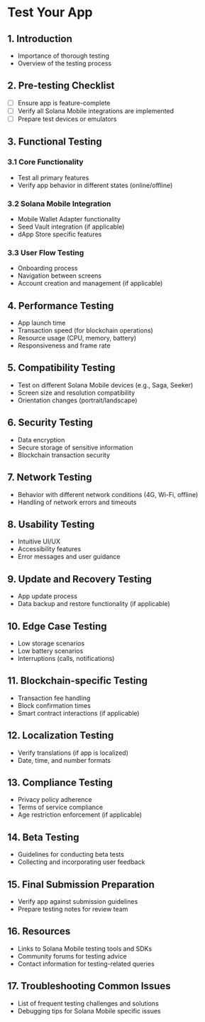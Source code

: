 # Test Your App

## 1. Introduction

- Importance of thorough testing
- Overview of the testing process

## 2. Pre-testing Checklist

- [ ] Ensure app is feature-complete
- [ ] Verify all Solana Mobile integrations are implemented
- [ ] Prepare test devices or emulators

## 3. Functional Testing

### 3.1 Core Functionality

- Test all primary features
- Verify app behavior in different states (online/offline)

### 3.2 Solana Mobile Integration

- Mobile Wallet Adapter functionality
- Seed Vault integration (if applicable)
- dApp Store specific features

### 3.3 User Flow Testing

- Onboarding process
- Navigation between screens
- Account creation and management (if applicable)

## 4. Performance Testing

- App launch time
- Transaction speed (for blockchain operations)
- Resource usage (CPU, memory, battery)
- Responsiveness and frame rate

## 5. Compatibility Testing

- Test on different Solana Mobile devices (e.g., Saga, Seeker)
- Screen size and resolution compatibility
- Orientation changes (portrait/landscape)

## 6. Security Testing

- Data encryption
- Secure storage of sensitive information
- Blockchain transaction security

## 7. Network Testing

- Behavior with different network conditions (4G, Wi-Fi, offline)
- Handling of network errors and timeouts

## 8. Usability Testing

- Intuitive UI/UX
- Accessibility features
- Error messages and user guidance

## 9. Update and Recovery Testing

- App update process
- Data backup and restore functionality (if applicable)

## 10. Edge Case Testing

- Low storage scenarios
- Low battery scenarios
- Interruptions (calls, notifications)

## 11. Blockchain-specific Testing

- Transaction fee handling
- Block confirmation times
- Smart contract interactions (if applicable)

## 12. Localization Testing

- Verify translations (if app is localized)
- Date, time, and number formats

## 13. Compliance Testing

- Privacy policy adherence
- Terms of service compliance
- Age restriction enforcement (if applicable)

## 14. Beta Testing

- Guidelines for conducting beta tests
- Collecting and incorporating user feedback

## 15. Final Submission Preparation

- Verify app against submission guidelines
- Prepare testing notes for review team

## 16. Resources

- Links to Solana Mobile testing tools and SDKs
- Community forums for testing advice
- Contact information for testing-related queries

## 17. Troubleshooting Common Issues

- List of frequent testing challenges and solutions
- Debugging tips for Solana Mobile specific issues
